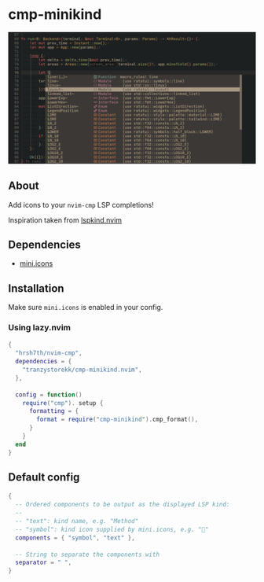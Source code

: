 # cmp-minikind

![Demo screenshot](./assets/demo.png)

## About

Add icons to your `nvim-cmp` LSP completions!

Inspiration taken from [lspkind.nvim](https://github.com/onsails/lspkind.nvim)

## Dependencies

- [mini.icons](https://github.com/echasnovski/mini.icons)

## Installation

Make sure `mini.icons` is enabled in your config.

### Using lazy.nvim

```lua
{
  "hrsh7th/nvim-cmp",
  dependencies = {
    "tranzystorekk/cmp-minikind.nvim",
  },

  config = function()
    require("cmp"). setup {
      formatting = {
        format = require("cmp-minikind").cmp_format(),
      }
    }
  end
}
```

## Default config

```lua
{
  -- Ordered components to be output as the displayed LSP kind:
  --
  -- "text": kind name, e.g. "Method"
  -- "symbol": kind icon supplied by mini.icons, e.g. ""
  components = { "symbol", "text" },

  -- String to separate the components with
  separator = " ",
}
```
